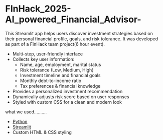 # FInHack_2025-AI_powered_Financial_Advisor-

This Streamlit app helps users discover investment strategies based on their personal financial profile, goals, and risk tolerance. It was developed as part of a FinHack team project(6 hour event).


- Multi-step, user-friendly interface
- Collects key user information:
  - Name, age, employment, marital status
  - Risk tolerance (Low, Medium, High)
  - Investment timeline and financial goals
  - Monthly debt-to-income ratio
  - Tax preferences & financial knowledge
- Provides a personalized investment recommendation
- Dynamically adjusts risk score based on user responses
- Styled with custom CSS for a clean and modern look


what we used..........
- [Python](https://www.python.org/)
- [Streamlit](https://streamlit.io/)
- Custom HTML & CSS styling
